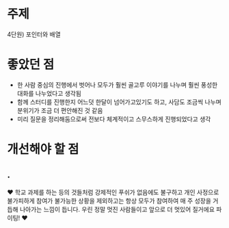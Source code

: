 # 주제
4단원) 포인터와 배열

# 좋았던 점
- 한 사람 중심의 진행에서 벗어나 모두가 훨씬 골고루 이야기를 나누며 훨씬 풍성한 대화를 나누었다고 생각됨
- 함께 스터디를 진행한지 어느덧 한달이 넘어가고있기도 하고, 사담도 조금씩 나누며 분위기가 조금 더 편안해진 것 같음
- 미리 질문을 정리해둠으로써 전보다 체계적이고 스무스하게 진행되었다고 생각

# 개선해야 할 점
.
---

♥
학교 과제를 하는 등의 것들처럼 강제적인 푸쉬가 없음에도 불구하고 개인 사정으로 불가피하게 참여가 불가능한 상황을 제외하고는
항상 모두가 참여하여 매 주 성장을 거듭해 나아가는 느낌이 듭니다. 우린 정말 멋진 사람들이고 앞으로 더 멋있어 질거에요 파이팅!
♥
